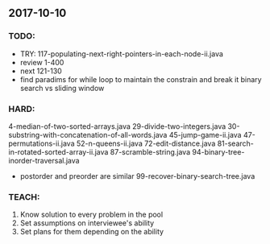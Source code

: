 ## 2017-10-10

### TODO:
- TRY: 117-populating-next-right-pointers-in-each-node-ii.java
- review 1-400
- next 121-130
- find paradims for while loop to maintain the constrain and break it
  binary search vs sliding window

### HARD:
4-median-of-two-sorted-arrays.java
29-divide-two-integers.java
30-substring-with-concatenation-of-all-words.java
45-jump-game-ii.java
47-permutations-ii.java
52-n-queens-ii.java
72-edit-distance.java
81-search-in-rotated-sorted-array-ii.java
87-scramble-string.java
94-binary-tree-inorder-traversal.java
- postorder and preorder are similar
99-recover-binary-search-tree.java

### TEACH:
1. Know solution to every problem in the pool
2. Set assumptions on interviewee's ability
3. Set plans for them depending on the ability
